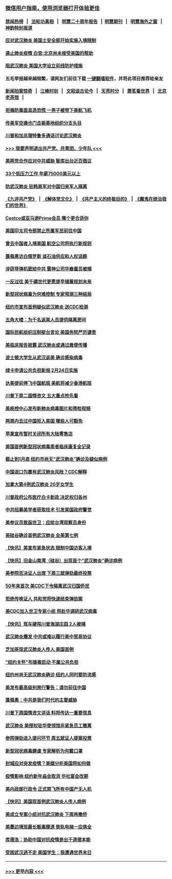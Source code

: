 ### [微信用户指南，使用浏览器打开体验更佳](https://github.com/gfw-breaker/banned-news1/blob/master/indexes/wechat-guide.md?t=0)
#### [禁闻热榜](热点新闻.md?t=0)  &nbsp;&nbsp;|&nbsp;&nbsp; [法轮功真相](https://github.com/gfw-breaker/truth/blob/master/README.md?t=0) &nbsp;&nbsp;|&nbsp;&nbsp; [明慧二十周年报告](https://github.com/gfw-breaker/mh-reports/blob/master/README.md?t=0) &nbsp;&nbsp;|&nbsp;&nbsp;[明慧期刊](https://github.com/gfw-breaker/mh-qikan) &nbsp;&nbsp;|&nbsp;&nbsp; [明慧海外之窗](https://github.com/gfw-breaker/mh-news/blob/master/README.md?t=0) &nbsp;&nbsp;|&nbsp;&nbsp; [神韵特别报道](https://github.com/gfw-breaker/mh-news/blob/master/shenyun.md?t=0)
#### [应对武汉肺炎 美国土安全部开始实施入境限制](../pages/nsc412/n11839729.md?t=02030744) 
#### [遏止肺炎疫情 白宫:北京尚未接受美国的帮助](../pages/nsc412/n11839660.md?t=02030744) 
#### [阻武汉肺炎 美国大学设立前线防护措施](../pages/nsc412/n11839479.md?t=02030744) 
#### 五毛举报越来越频繁，请网友们前往下载 [一键翻墙软件](https://github.com/gfw-breaker/ssr-accounts)，并将此项目推荐给亲友
#### [新闻拍案惊奇](https://github.com/gfw-breaker/banned-news1/blob/master/pages/link4.md) &nbsp;&nbsp;|&nbsp;&nbsp; [江峰时刻](https://github.com/gfw-breaker/banned-news1/blob/master/pages/link4.md) &nbsp;&nbsp;|&nbsp;&nbsp; [文昭谈古论今](https://github.com/gfw-breaker/banned-news1/blob/master/pages/link4.md) &nbsp;&nbsp;|&nbsp;&nbsp; [天亮时分](https://github.com/gfw-breaker/banned-news1/blob/master/pages/link4.md) &nbsp;&nbsp;|&nbsp;&nbsp; [萧茗看世界](https://github.com/gfw-breaker/banned-news1/blob/master/pages/link4.md) &nbsp;&nbsp;|&nbsp;&nbsp; [北京老茶馆](https://github.com/gfw-breaker/banned-news1/blob/master/pages/link4.md) &nbsp;&nbsp;|&nbsp;&nbsp; 
#### [拒摘防毒面具造恐慌 一男子被带下美航飞机](../pages/nsc412/n11839455.md?t=02030744) 
#### [传美军空袭也门击毙基地组织分支头目](../pages/nsc412/n11839210.md?t=02030744) 
#### [川普和加总理特鲁多通话讨论武汉肺炎](../pages/nsc412/n11839128.md?t=02030744) 
#### [>>> 我要声明退出共产党、共青团、少年队 <<<](https://github.com/begood0513/goodnews/blob/master/quit/letter.md) 
#### [美两党合作应对中共威胁 智库出台近百倡议](../pages/nsc412/n11838437.md?t=02030744) 
#### [33个低压力工作 年薪75000美元以上](../pages/nsc412/n11834441.md?t=02030744) 
#### [防武汉肺炎 驻韩美军对中国归来军人隔离](../pages/nsc412/n11838970.md?t=02030744) 
#### [《九评共产党》](https://github.com/begood0513/9ping.md/blob/master/README.md) &nbsp;|&nbsp; [《解体党文化》](../../../../jtdwh.md/blob/master/README.md)  &nbsp;|&nbsp; [《共产主义的终极目的》](../../../../gczydzjmd.md/blob/master/README.md) &nbsp;|&nbsp; [《魔鬼在统治我们的世界》](../../../../mgztzwmdsj.md/blob/master/README.md) 
#### [Costco或亚马逊Prime会员 哪个更合适你](../pages/nsc412/n11834459.md?t=02030744) 
#### [美国印太司令部禁止所属军民前往中国](../pages/nsc412/n11838418.md?t=02030744) 
#### [曾去中国者入境美国 航空公司将执行新规则](../pages/nsc412/n11838375.md?t=02030744) 
#### [蓬佩奥访白俄罗斯 谈石油供应和人权话题](../pages/nsc412/n11838242.md?t=02030744) 
#### [涉窃导弹机密给中共 雷神公司华裔雇员被捕](../pages/nsc412/n11838129.md?t=02030744) 
#### [一反过往 美千禧世代更愿提早储蓄规划未来](../pages/nsc412/n11837601.md?t=02030744) 
#### [新型冠状病毒为何难控制 专家预测三种结局](../pages/nsc412/n11838002.md?t=02030744) 
#### [纽约市宣布首例疑似武汉肺炎 送CDC检测](../pages/nsc412/n11837852.md?t=02030744) 
#### [五角大楼：为千名返美人员提供隔离房间](../pages/nsc412/n11837831.md?t=02030744) 
#### [国际民航组织压制挺台言论 美国务院严厉谴责](../pages/nsc412/n11837791.md?t=02030744) 
#### [美临床报告披露 武汉肺炎或通过粪便传播](../pages/nsc412/n11837626.md?t=02030744) 
#### [波士顿大学生从武汉返美 确诊感染病毒](../pages/nsc412/n11837580.md?t=02030744) 
#### [绿卡申请公共负担新规 2月24日实施](../pages/nsc412/n11836634.md?t=02030744) 
#### [达美提前停飞中国航班 美航将减少香港航班](../pages/nsc412/n11837649.md?t=02030744) 
#### [川普下周二国情咨文 五大重点抢先看](../pages/nsc412/n11837512.md?t=02030744) 
#### [美疾控中心发布新肺炎病毒图片和筛检视频](../pages/nsc412/n11837491.md?t=02030744) 
#### [两周内去过中国拒入美国 哪些人可豁免](../pages/nsc412/n11837400.md?t=02030744) 
#### [苹果宣布暂时关闭所有大陆零售店](../pages/nsc412/n11837097.md?t=02030744) 
#### [美国首例新型冠状病毒患者临床康复全记录](../pages/nsc412/n11836513.md?t=02030744) 
#### [截止到1月底  纽约市尚无“武汉肺炎”确诊及疑似病例](../pages/nsc412/n11836657.md?t=02030744) 
#### [中国进口包裹有武汉肺炎风险？CDC解释](../pages/nsc412/n11836321.md?t=02030744) 
#### [加拿大第4例武汉肺炎 20岁女学生](../pages/nsc412/n11836537.md?t=02030744) 
#### [川普政府公布医疗白卡新政 决定权归各州](../pages/nsc412/n11836336.md?t=02030744) 
#### [中共招募美学者获取技术 引发美国政府警觉](../pages/nsc412/n11836277.md?t=02030744) 
#### [美参议员致函世卫：应给台湾观察员身份](../pages/nsc412/n11836183.md?t=02030744) 
#### [美硅谷确诊首例武汉肺炎 全美第七例](../pages/nsc412/n11836093.md?t=02030744) 
#### [【快讯】美宣布紧急状态 限制中国访客入境](../pages/nsc412/n11836030.md?t=02030744) 
#### [【快讯】旧金山南湾（硅谷）出现首个“武汉肺炎”确诊病例](../pages/nsc412/n11836084.md?t=02030744) 
#### [美参院否决证人出席 下周三就弹劾最终投票](../pages/nsc412/n11835900.md?t=02030744) 
#### [50年来首次 美CDC下令隔离武汉归国侨民](../pages/nsc412/n11835854.md?t=02030744) 
#### [拒绝传唤证人 共和党将快速结束弹劾案](../pages/nsc412/n11835573.md?t=02030744) 
#### [美CDC加入世卫专家小组 将赴华调研武汉病毒](../pages/nsc412/n11835584.md?t=02030744) 
#### [【快讯】驾车硬闯川普海湖庄园 2人被捕](../pages/nsc412/n11835785.md?t=02030744) 
#### [武汉肺炎爆发 中共或难以履行美中贸易协议](../pages/nsc412/n11834752.md?t=02030744) 
#### [芝加哥现武汉肺炎人传人 美国首例](../pages/nsc412/n11834730.md?t=02030744) 
#### [“纽约关怀”布碌崙启动  不属公共负担](../pages/nsc412/n11834269.md?t=02030744) 
#### [纽约州尚无武汉肺炎确诊  纽约人同时要防流感](../pages/nsc412/n11834247.md?t=02030744) 
#### [美发布最高级别旅行警告：请勿前往中国](../pages/nsc412/n11834038.md?t=02030744) 
#### [蓬佩奥：中共是我们时代的主要威胁](../pages/nsc412/n11833434.md?t=02030744) 
#### [川普下周国情咨文讲话 料将传达一重要信息](../pages/nsc412/n11833714.md?t=02030744) 
#### [武汉肺炎 美授权驻华使领馆非紧急员工撤离](../pages/nsc412/n11833604.md?t=02030744) 
#### [参院弹劾进入提问环节 周五就证人提案投票](../pages/nsc412/n11833522.md?t=02030744) 
#### [新型冠状病毒肆虐 专家解析为何戴口罩](../pages/nsc412/n11833332.md?t=02030744) 
#### [封城应对突发疫情？美媒分析美国将如何做](../pages/nsc412/n11831560.md?t=02030744) 
#### [疫情影响 纽约新年庙会取消 华社宴会改期](../pages/nsc412/n11831457.md?t=02030744) 
#### [美内政部行政令 正式禁飞所有中国产无人机](../pages/nsc412/n11833169.md?t=02030744) 
#### [【快讯】美国现首例武汉肺炎人传人病例](../pages/nsc412/n11833284.md?t=02030744) 
#### [美成立专案小组对抗武汉肺炎 下周再撤侨](../pages/nsc412/n11832839.md?t=02030744) 
#### [美墨边境现最长贩毒隧道 铁轨电梯一应俱全](../pages/nsc412/n11832928.md?t=02030744) 
#### [库德洛：协助中国对抗疫情是出于道德本能](../pages/nsc412/n11832927.md?t=02030744) 
#### [受困武汉逃不走 美国学生：我遭遇世界末日](../pages/nsc412/n11832280.md?t=02030744) 

----
#### [ >>> 更早内容 <<< ](../indexes/nsc412-earlier.md)
